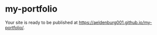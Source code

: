 # my-portfolio

Your site is ready to be published at https://aeldenburg001.github.io/my-portfolio/.
